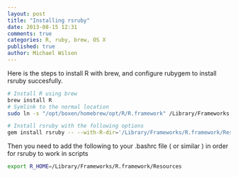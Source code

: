 ```yaml
---
layout: post
title: "Installing rsruby"
date: 2013-08-15 12:31
comments: true
categories: R, ruby, brew, OS X
published: true
author: Michael Wilson
---
```


Here is the steps to install R with brew, and configure rubygem to install
rsruby succesfully. 

``` bash
# Install R using brew
brew install R
# Symlink to the normal location
sudo ln -s "/opt/boxen/homebrew/opt/R/R.framework" /Library/Frameworks 

# Install rsruby with the following options
gem install rsruby -- --with-R-dir='/Library/Frameworks/R.framework/Resources' --with-R-include='/Library/Frameworks/R.framework/Resources/include' --with-R-lib='/Library/Frameworks/R.framework/Resources/lib'
```

Then you need to add the following to your .bashrc file ( or similar )
in order for rsruby to work in scripts

``` bash
export R_HOME=/Library/Frameworks/R.framework/Resources
```
